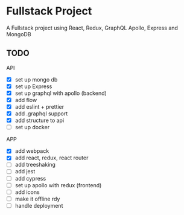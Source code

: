 # Fullstack Project

A Fullstack project using React, Redux, GraphQL Apollo, Express and MongoDB

## TODO

API
- [x] set up mongo db
- [x] set up Express
- [x] set up graphql with apollo (backend)
- [x] add flow
- [x] add eslint + prettier
- [x] add .graphql support
- [x] add structure to api
- [ ] set up docker

APP
- [x] add webpack
- [x] add react, redux, react router
- [ ] add treeshaking
- [ ] add jest
- [ ] add cypress
- [ ] set up apollo with redux (frontend)
- [ ] add icons
- [ ] make it offline rdy
- [ ] handle deployment
